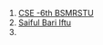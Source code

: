 1. [CSE -6th BSMRSTU](https://www.youtube.com/@cse6th-bsmrstu368/playlists)
2. [Saiful Bari Iftu](https://www.youtube.com/@saifulbariiftu/playlists)
3. 